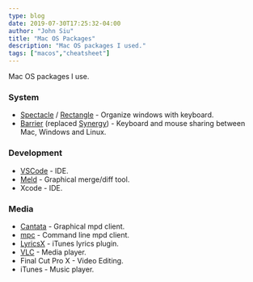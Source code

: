 ```yaml
---
type: blog
date: 2019-07-30T17:25:32-04:00
author: "John Siu"
title: "Mac OS Packages"
description: "Mac OS packages I used."
tags: ["macos","cheatsheet"]
---
```

Mac OS packages I use.
<!--more-->
### System

- [Spectacle](//github.com/eczarny/spectacle) / [Rectangle](//github.com/rxhanson/Rectangle) - Organize windows with keyboard.
- [Barrier](//github.com/debauchee/barrier) (replaced [Synergy](//symless.com/)) - Keyboard and mouse sharing between Mac, Windows and Linux.

### Development

- [VSCode](//github.com/microsoft/vscode) - IDE.
- [Meld](//github.com/yousseb/meld) - Graphical merge/diff tool.
- Xcode - IDE.

### Media

- [Cantata](//github.com/cdrummond/cantata) - Graphical mpd client.
- [mpc](//github.com/MusicPlayerDaemon/mpc) - Command line mpd client.
- [LyricsX](//github.com/ddddxxx/LyricsX) - iTunes lyrics plugin.
- [VLC](//github.com/videolan/vlc) - Media player.
- Final Cut Pro X - Video Editing.
- iTunes - Music player.
